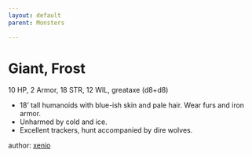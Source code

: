 ```yaml
---
layout: default
parent: Monsters 

--- 
```

# Giant, Frost
10 HP, 2 Armor, 18 STR, 12 WIL, greataxe (d8+d8)  
- 18’ tall humanoids with blue-ish skin and pale hair.   Wear furs and iron armor.  
- Unharmed by cold and ice.  
- Excellent trackers, hunt accompanied by dire wolves.  




author: [xenio](https://xenioinabottle.blogspot.com/2021/02/classic-monsters-for-cairnito-part-1.html) 


